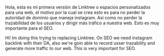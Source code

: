 Hola, esta es mi primera versión de Linktree o espacios personalizados para una web, el motivo por la cual se crea esto es para no perder la autoridad de dominio que maneja instagram. Así como no perder la trazabilidad de los usuarios y dirigir más tráfico a nuestra web. Esto es muy importante para el SEO.

Hi! Im doing this trying to replacing Linktree. On SEO we need instagram backlink with their DA, also we're goin able to record usser trazability and generate more traffic to our web. This is very important for SEO.
